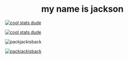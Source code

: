 <h1 align="center">my name is jackson</h1>

[![cool stats dude](https://readme-stats-bay-nine.vercel.app/api?username=packjackisback)](https://github.com/anuraghazra/github-readme-stats)

[![cool stats dude](https://readme-stats-bay-nine.vercel.app/api/top-langs?username=packjackisback)](https://github.com/anuraghazra/github-readme-stats)


<p align="left"> <img src="https://komarev.com/ghpvc/?username=packjackisback&label=Profile%20views&color=0e75b6&style=plastic" alt="packjackisback" /> </p>

<p align="left"> <a href="https://github.com/ryo-ma/github-profile-trophy"><img src="https://github-profile-trophy.vercel.app/?username=packjackisback&theme=onedark" alt="packjackisback" /></a> </p>


